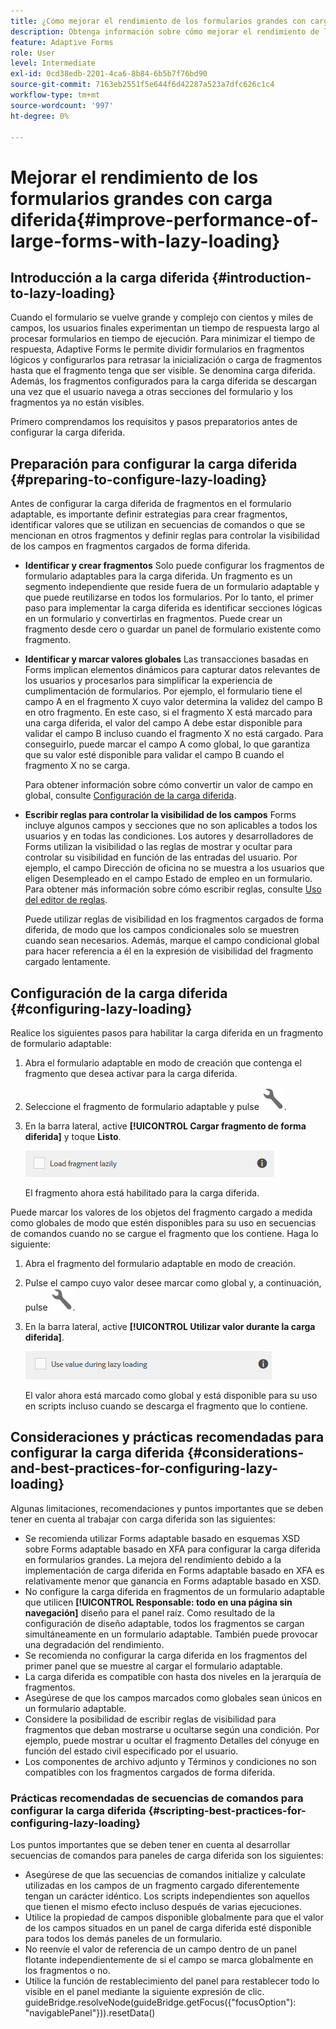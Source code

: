 ```yaml
---
title: ¿Cómo mejorar el rendimiento de los formularios grandes con carga diferida?
description: Obtenga información sobre cómo mejorar el rendimiento de los formularios grandes con carga diferida. La carga diferida mejora significativamente el rendimiento de Forms adaptable grande y complejo al aplazar la inicialización y carga de los fragmentos de formulario hasta que sean visibles.
feature: Adaptive Forms
role: User
level: Intermediate
exl-id: 0cd38edb-2201-4ca6-8b84-6b5b7f76bd90
source-git-commit: 7163eb2551f5e644f6d42287a523a7dfc626c1c4
workflow-type: tm+mt
source-wordcount: '997'
ht-degree: 0%

---
```


# Mejorar el rendimiento de los formularios grandes con carga diferida{#improve-performance-of-large-forms-with-lazy-loading}

## Introducción a la carga diferida {#introduction-to-lazy-loading}

Cuando el formulario se vuelve grande y complejo con cientos y miles de campos, los usuarios finales experimentan un tiempo de respuesta largo al procesar formularios en tiempo de ejecución. Para minimizar el tiempo de respuesta, Adaptive Forms le permite dividir formularios en fragmentos lógicos y configurarlos para retrasar la inicialización o carga de fragmentos hasta que el fragmento tenga que ser visible. Se denomina carga diferida. Además, los fragmentos configurados para la carga diferida se descargan una vez que el usuario navega a otras secciones del formulario y los fragmentos ya no están visibles.

Primero comprendamos los requisitos y pasos preparatorios antes de configurar la carga diferida.

## Preparación para configurar la carga diferida {#preparing-to-configure-lazy-loading}

Antes de configurar la carga diferida de fragmentos en el formulario adaptable, es importante definir estrategias para crear fragmentos, identificar valores que se utilizan en secuencias de comandos o que se mencionan en otros fragmentos y definir reglas para controlar la visibilidad de los campos en fragmentos cargados de forma diferida.

* **Identificar y crear fragmentos**
Solo puede configurar los fragmentos de formulario adaptables para la carga diferida. Un fragmento es un segmento independiente que reside fuera de un formulario adaptable y que puede reutilizarse en todos los formularios. Por lo tanto, el primer paso para implementar la carga diferida es identificar secciones lógicas en un formulario y convertirlas en fragmentos. Puede crear un fragmento desde cero o guardar un panel de formulario existente como fragmento.

   <!--For more information about creating fragments, see [Adaptive Form Fragments](adaptive-form-fragments.md).-->

* **Identificar y marcar valores globales**
Las transacciones basadas en Forms implican elementos dinámicos para capturar datos relevantes de los usuarios y procesarlos para simplificar la experiencia de cumplimentación de formularios. Por ejemplo, el formulario tiene el campo A en el fragmento X cuyo valor determina la validez del campo B en otro fragmento. En este caso, si el fragmento X está marcado para una carga diferida, el valor del campo A debe estar disponible para validar el campo B incluso cuando el fragmento X no está cargado. Para conseguirlo, puede marcar el campo A como global, lo que garantiza que su valor esté disponible para validar el campo B cuando el fragmento X no se carga.

   Para obtener información sobre cómo convertir un valor de campo en global, consulte [Configuración de la carga diferida](lazy-loading-adaptive-forms.md#p-configuring-lazy-loading-p).

* **Escribir reglas para controlar la visibilidad de los campos**
Forms incluye algunos campos y secciones que no son aplicables a todos los usuarios y en todas las condiciones. Los autores y desarrolladores de Forms utilizan la visibilidad o las reglas de mostrar y ocultar para controlar su visibilidad en función de las entradas del usuario. Por ejemplo, el campo Dirección de oficina no se muestra a los usuarios que eligen Desempleado en el campo Estado de empleo en un formulario. Para obtener más información sobre cómo escribir reglas, consulte [Uso del editor de reglas](rule-editor.md).

   Puede utilizar reglas de visibilidad en los fragmentos cargados de forma diferida, de modo que los campos condicionales solo se muestren cuando sean necesarios. Además, marque el campo condicional global para hacer referencia a él en la expresión de visibilidad del fragmento cargado lentamente.

## Configuración de la carga diferida {#configuring-lazy-loading}

Realice los siguientes pasos para habilitar la carga diferida en un fragmento de formulario adaptable:

1. Abra el formulario adaptable en modo de creación que contenga el fragmento que desea activar para la carga diferida.
1. Seleccione el fragmento de formulario adaptable y pulse ![configure](assets/configure-icon.svg).
1. En la barra lateral, active **[!UICONTROL Cargar fragmento de forma diferida]** y toque **Listo**.

   ![Habilitar la carga diferida para el fragmento de formulario adaptable](assets/lazy-loading-fragment.png)

   El fragmento ahora está habilitado para la carga diferida.

Puede marcar los valores de los objetos del fragmento cargado a medida como globales de modo que estén disponibles para su uso en secuencias de comandos cuando no se cargue el fragmento que los contiene. Haga lo siguiente:

1. Abra el fragmento del formulario adaptable en modo de creación.
1. Pulse el campo cuyo valor desee marcar como global y, a continuación, pulse ![configure](assets/configure-icon.svg).
1. En la barra lateral, active **[!UICONTROL Utilizar valor durante la carga diferida]**.

   ![Campo de carga diferida en la barra lateral](assets/enable-lazy-loading.png)

   El valor ahora está marcado como global y está disponible para su uso en scripts incluso cuando se descarga el fragmento que lo contiene.

## Consideraciones y prácticas recomendadas para configurar la carga diferida {#considerations-and-best-practices-for-configuring-lazy-loading}

Algunas limitaciones, recomendaciones y puntos importantes que se deben tener en cuenta al trabajar con carga diferida son las siguientes:

* Se recomienda utilizar Forms adaptable basado en esquemas XSD sobre Forms adaptable basado en XFA para configurar la carga diferida en formularios grandes. La mejora del rendimiento debido a la implementación de carga diferida en Forms adaptable basado en XFA es relativamente menor que ganancia en Forms adaptable basado en XSD.
* No configure la carga diferida en fragmentos de un formulario adaptable que utilicen **[!UICONTROL Responsable: todo en una página sin navegación]** diseño para el panel raíz. Como resultado de la configuración de diseño adaptable, todos los fragmentos se cargan simultáneamente en un formulario adaptable. También puede provocar una degradación del rendimiento.
* Se recomienda no configurar la carga diferida en los fragmentos del primer panel que se muestre al cargar el formulario adaptable.
* La carga diferida es compatible con hasta dos niveles en la jerarquía de fragmentos.
* Asegúrese de que los campos marcados como globales sean únicos en un formulario adaptable.
* Considere la posibilidad de escribir reglas de visibilidad para fragmentos que deban mostrarse u ocultarse según una condición. Por ejemplo, puede mostrar u ocultar el fragmento Detalles del cónyuge en función del estado civil especificado por el usuario.
* Los componentes de archivo adjunto y Términos y condiciones no son compatibles con los fragmentos cargados de forma diferida.

### Prácticas recomendadas de secuencias de comandos para configurar la carga diferida {#scripting-best-practices-for-configuring-lazy-loading}

Los puntos importantes que se deben tener en cuenta al desarrollar secuencias de comandos para paneles de carga diferida son los siguientes:

* Asegúrese de que las secuencias de comandos initialize y calculate utilizadas en los campos de un fragmento cargado diferentemente tengan un carácter idéntico. Los scripts independientes son aquellos que tienen el mismo efecto incluso después de varias ejecuciones.
* Utilice la propiedad de campos disponible globalmente para que el valor de los campos situados en un panel de carga diferida esté disponible para todos los demás paneles de un formulario.
* No reenvíe el valor de referencia de un campo dentro de un panel flotante independientemente de si el campo se marca globalmente en los fragmentos o no.
* Utilice la función de restablecimiento del panel para restablecer todo lo visible en el panel mediante la siguiente expresión de clic.\
   guideBridge.resolveNode(guideBridge.getFocus({&quot;focusOption&quot;): &quot;navigablePanel&quot;})).resetData()
